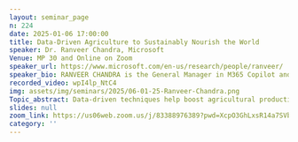 ```yaml
---
layout: seminar_page
n: 224
date: 2025-01-06 17:00:00
title: Data-Driven Agriculture to Sustainably Nourish the World
speaker: Dr. Ranveer Chandra, Microsoft
Venue: MP 30 and Online on Zoom
speaker_url: https://www.microsoft.com/en-us/research/people/ranveer/
speaker_bio: RANVEER CHANDRA is the General Manager in M365 Copilot and the Chief Technology Officer of Agri-Food at Microsoft. Previously, Dr. Chandra has held various leadership roles, including the Managing Director for Research for Industry, Chief Scientist of Microsoft Azure Global, and Head of Networking Research at Microsoft Research, Redmond. His research has shipped in multiple Microsoft products, including XBOX, Azure, and Windows. He is the inventor of Microsoft FarmBeats—Big Data, AI, Cloud & Edge for Agriculture, which is a Microsoft product, and is being used by multiple agri-food companies. FarmBeats was featured by Bill Gates on GatesNotes, and he has been invited to present to the Secretary of Agriculture, and on TV White Spaces to the FCC Chairman. Dr. Chandra has published more than 100 papers and holds over 125 patents granted by the USPTO. He is an IEEE Fellow and ACM Fellow, and has won several awards, including the MIT Technology Review’s Top Innovators Under 35 and was recognized by the Newsweek magazine as America’s 50 most Disruptive Innovators (2021). Dr. Chandra has an undergraduate degree from IIT Kharagpur, India and a Ph.D. in Computer Science from Cornell University.
recorded_video: wpI4lp_NtC4
img: assets/img/seminars/2025/06-01-25-Ranveer-Chandra.png
Topic_abstract: Data-driven techniques help boost agricultural productivity by increasing yields, reducing losses and cutting down input costs. However, these techniques have seen sparse adoption owing to high costs of manual data collection and limited connectivity solutions. In this talk we will describe our innovations that leverage Internet of Things, Artificial Intelligence, and Edge Compute in the Farm and Space, to help make affordable digital agriculture solutions. We will also present our product based on this research, which is in preview, and can be used by partners to build their digital agriculture solutions, and how Generative AI can help transform digital agriculture.
slides: null
zoom_link: https://us06web.zoom.us/j/83388976389?pwd=XcpO3GhLxsR14a7SVbPx33HQQa1jbt.1
category: ''
---
```


